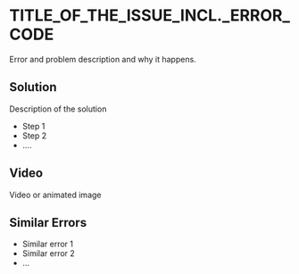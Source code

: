 # TITLE_OF_THE_ISSUE_INCL._ERROR_CODE

Error and problem description and why it happens.

## Solution

Description of the solution

* Step 1
* Step 2
* ....

## Video

Video or animated image

## Similar Errors

* Similar error 1
* Similar error 2
* ...
